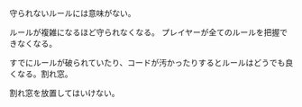 守られないルールには意味がない。

ルールが複雑になるほど守られなくなる。
プレイヤーが全てのルールを把握できなくなる。

すでにルールが破られていたり、コードが汚かったりするとルールはどうでも良くなる。割れ窓。

割れ窓を放置してはいけない。
